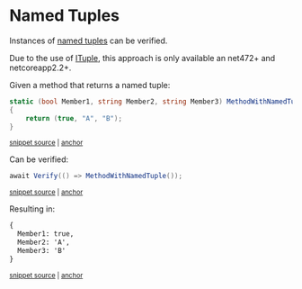 <!--
GENERATED FILE - DO NOT EDIT
This file was generated by [MarkdownSnippets](https://github.com/SimonCropp/MarkdownSnippets).
Source File: /docs/mdsource/named-tuples.source.md
To change this file edit the source file and then run MarkdownSnippets.
-->

# Named Tuples

Instances of [named tuples](https://docs.microsoft.com/en-us/dotnet/csharp/tuples#named-and-unnamed-tuples) can be verified.

Due to the use of [ITuple](https://docs.microsoft.com/en-us/dotnet/api/system.runtime.compilerservices.ituple), this approach is only available an net472+ and netcoreapp2.2+.

Given a method that returns a named tuple:

<!-- snippet: MethodWithNamedTuple -->
<a id='snippet-methodwithnamedtuple'/></a>
```cs
static (bool Member1, string Member2, string Member3) MethodWithNamedTuple()
{
    return (true, "A", "B");
}
```
<sup><a href='/src/Verify.Tests/Tests.cs#L179-L186' title='File snippet `methodwithnamedtuple` was extracted from'>snippet source</a> | <a href='#snippet-methodwithnamedtuple' title='Navigate to start of snippet `methodwithnamedtuple`'>anchor</a></sup>
<!-- endsnippet -->

Can be verified:

<!-- snippet: VerifyTuple -->
<a id='snippet-verifytuple'/></a>
```cs
await Verify(() => MethodWithNamedTuple());
```
<sup><a href='/src/Verify.Tests/Tests.cs#L172-L176' title='File snippet `verifytuple` was extracted from'>snippet source</a> | <a href='#snippet-verifytuple' title='Navigate to start of snippet `verifytuple`'>anchor</a></sup>
<!-- endsnippet -->

Resulting in:

<!-- snippet: Tests.NamedTuple.verified.txt -->
<a id='snippet-Tests.NamedTuple.verified.txt'/></a>
```txt
{
  Member1: true,
  Member2: 'A',
  Member3: 'B'
}
```
<sup><a href='/src/Verify.Tests/Tests.NamedTuple.verified.txt#L1-L5' title='File snippet `Tests.NamedTuple.verified.txt` was extracted from'>snippet source</a> | <a href='#snippet-Tests.NamedTuple.verified.txt' title='Navigate to start of snippet `Tests.NamedTuple.verified.txt`'>anchor</a></sup>
<!-- endsnippet -->
